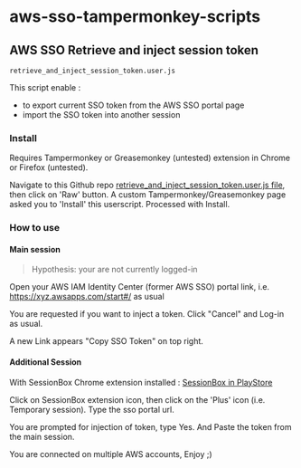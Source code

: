# aws-sso-tampermonkey-scripts

## AWS SSO Retrieve and inject session token

`retrieve_and_inject_session_token.user.js`

This script enable :
 - to export current SSO token from the AWS SSO portal page
 - import the SSO token into another session

### Install

Requires Tampermonkey or Greasemonkey (untested) extension in Chrome or Firefox (untested).

Navigate to this Github repo [retrieve_and_inject_session_token.user.js file](retrieve_and_inject_session_token.user.js), then click on 'Raw' button.
A custom Tampermonkey/Greasemonkey page asked you to 'Install' this userscript. Processed with Install.


### How to use

#### Main session

> Hypothesis: your are not currently logged-in

Open your AWS IAM Identity Center (former AWS SSO) portal link, i.e. https://xyz.awsapps.com/start#/ as usual

You are requested if you want to inject a token. Click "Cancel" and Log-in as usual.

A new Link appears "Copy SSO Token" on top right.

#### Additional Session 

With SessionBox Chrome extension installed : [SessionBox in PlayStore](https://chrome.google.com/webstore/detail/sessionbox-multi-login-to/megbklhjamjbcafknkgmokldgolkdfig)

Click on SessionBox extension icon, then click on the 'Plus' icon (i.e. Temporary session).
Type the sso portal url. 

You are prompted for injection of token, type Yes. And Paste the token from the main session.

You are connected on multiple AWS accounts, Enjoy ;)

